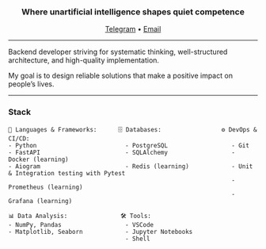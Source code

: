 <h3 align="center">Where unartificial intelligence shapes quiet competence</h3>

<p align="center">
  <a href="https://t.me/pavel_romualdovich">Telegram</a> •
  <a href="mailto:pavel.romualdovich@gmail.com">Email</a>
</p>

--- 
Backend developer striving for systematic thinking, well-structured architecture, and high-quality implementation. 

My goal is to design reliable solutions that make a positive impact on people’s lives.

--- 
### Stack
```
🧠 Languages & Frameworks:      🗄️ Databases:                 ⚙️ DevOps & CI/CD:
- Python                         - PostgreSQL                  - Git
- FastAPI                        - SQLAlchemy                  - Docker (learning)
- Aiogram                        - Redis (learning)            - Unit & Integration testing with Pytest
                                                               - Prometheus (learning)
                                                               - Grafana (learning)

📊 Data Analysis:               🛠️ Tools:
- NumPy, Pandas                  - VSCode
- Matplotlib, Seaborn            - Jupyter Notebooks
                                 - Shell
```

